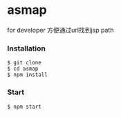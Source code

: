 asmap
=====
for developer
方便通过url找到jsp path

### Installation
```
$ git clone 
$ cd asmap
$ npm install
```
### Start
```
$ npm start
```


